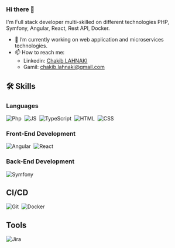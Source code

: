 ### Hi there 👋

I'm Full stack developer multi-skilled on different technologies PHP, Symfony, Angular, React, Rest API, Docker.

- 🔭 I’m currently working on web application and microservices technologies.
- 📫 How to reach me:
    * Linkedin: [Chakib LAHNAKI](https://www.linkedin.com/in/chakiblahnaki/)
    * Gamil: chakib.lahnaki@gmail.com
 
## 🛠️ Skills


### Languages

![Php](https://img.shields.io/badge/-PHP-000?&logo=PHP&style=flat-square)&nbsp;
![JS](https://img.shields.io/badge/-JavaScript-000?logo=JavaScript&style=flat-square)&nbsp;
![TypeScript](https://img.shields.io/badge/-TypeScript-000?&logo=TypeScript&logoColor=007ACC&style=flat-square)&nbsp;
![HTML](https://img.shields.io/badge/-HTML-000?style=flat-square&logo=HTML5)&nbsp;
![CSS](https://img.shields.io/badge/-CSS-000?style=flat-square&logo=CSS3&logoColor=1572B6)&nbsp;

### Front-End Development

![Angular](https://img.shields.io/badge/-Angular-000?logo=Angular&logoColor=ff0000&style=flat-square)&nbsp;
![React](https://img.shields.io/badge/-REACT-000?&logo=REACT&style=flat-square)&nbsp;

### Back-End Development

![Symfony](https://img.shields.io/badge/-SYMFONY-000?&logo=SYMFONY&style=flat-square)&nbsp;

## CI/CD

![Git](https://img.shields.io/badge/-Git-000?style=flat-square&logo=git)&nbsp;
![Docker](https://img.shields.io/badge/-Docker-000?logo=Docker&style=flat-square)&nbsp;

## Tools

![Jira](https://img.shields.io/badge/-Jira-000?&logo=Jira-Software&logoColor=0052CC&style=flat-square)&nbsp;






<!--
**chakib-lah/chakib-lah** is a ✨ _special_ ✨ repository because its `README.md` (this file) appears on your GitHub profile.

Here are some ideas to get you started:

- 🔭 I’m currently working on ...
- 🌱 I’m currently learning ...
- 👯 I’m looking to collaborate on ...
- 🤔 I’m looking for help with ...
- 💬 Ask me about ...
- 📫 How to reach me: ...
- 😄 Pronouns: ...
- ⚡ Fun fact: ...
-->
